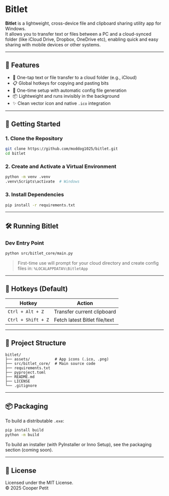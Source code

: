 # Bitlet

**Bitlet** is a lightweight, cross-device file and clipboard sharing utility app for Windows.  
It allows you to transfer text or files between a PC and a cloud-synced folder (like iCloud Drive, Dropbox, OneDrive etc), enabling quick and easy sharing with mobile devices or other systems.

---

## 🚀 Features

- 🔁 One-tap text or file transfer to a cloud folder (e.g., iCloud)
- 📋 Global hotkeys for copying and pasting bits
- 📁 One-time setup with automatic config file generation
- 📦 Lightweight and runs invisibly in the background
- ✨ Clean vector icon and native `.ico` integration

---

## 🧰 Getting Started

### 1. Clone the Repository

```bash
git clone https://github.com/moddog1025/bitlet.git
cd bitlet
```

### 2. Create and Activate a Virtual Environment

```bash
python -m venv .venv
.venv\Scripts\activate  # Windows
```

### 3. Install Dependencies

```bash
pip install -r requirements.txt
```

---

## 🛠 Running Bitlet

### Dev Entry Point

```bash
python src/bitlet_core/main.py
```

> First-time use will prompt for your cloud directory and create config files in:
> `%LOCALAPPDATA%\BitletApp`

---

## 🧪 Hotkeys (Default)

| Hotkey             | Action                     |
|--------------------|-----------------------------|
| `Ctrl + Alt + Z`   | Transfer current clipboard  |
| `Ctrl + Shift + Z` | Fetch latest Bitlet file/text |

---

## 📁 Project Structure

```
bitlet/
├── assets/           # App icons (.ico, .png)
├── src/bitlet_core/  # Main source code
├── requirements.txt
├── pyproject.toml
├── README.md
├── LICENSE
└── .gitignore
```

---

## 📦 Packaging

To build a distributable `.exe`:

```bash
pip install build
python -m build
```

To build an installer (with PyInstaller or Inno Setup), see the packaging section (coming soon).

---

## 📄 License

Licensed under the MIT License.  
© 2025 Cooper Petit